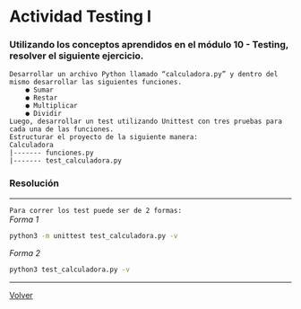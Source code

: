 # Actividad Testing I

### Utilizando los conceptos aprendidos en el módulo 10 - Testing, resolver el siguiente ejercicio.

    Desarrollar un archivo Python llamado “calculadora.py” y dentro del
    mismo desarrollar las siguientes funciones.
        ● Sumar
        ● Restar
        ● Multiplicar
        ● Dividir
    Luego, desarrollar un test utilizando Unittest con tres pruebas para
    cada una de las funciones.
    Estructurar el proyecto de la siguiente manera:
    Calculadora
    |------- funciones.py
    |------- test_calculadora.py

### Resolución

****
`Para correr los test puede ser de 2 formas:` <br>
*Forma 1* <br>
```bash
python3 -m unittest test_calculadora.py -v
```
*Forma 2* <br>
```bash
python3 test_calculadora.py -v
```
****

[Volver](../README.md)